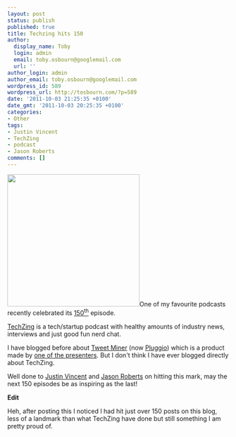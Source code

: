 ```yaml
---
layout: post
status: publish
published: true
title: Techzing hits 150
author:
  display_name: Toby
  login: admin
  email: toby.osbourn@googlemail.com
  url: ''
author_login: admin
author_email: toby.osbourn@googlemail.com
wordpress_id: 589
wordpress_url: http://tosbourn.com/?p=589
date: '2011-10-03 21:25:35 +0100'
date_gmt: '2011-10-03 20:25:35 +0100'
categories:
- Other
tags:
- Justin Vincent
- TechZing
- podcast
- Jason Roberts
comments: []
---
```

<p><a href="http://tosbourn.com/wp-content/uploads/2011/10/techzing-cover-300x300.png"><img class="alignright size-full wp-image-590" title="techzing-cover-300x300" src="http://tosbourn.com/wp-content/uploads/2011/10/techzing-cover-300x300.png" alt="" width="300" height="300" /></a>One of my favourite podcasts recently celebrated its <a href="http://techzinglive.com/page/839/150-tz-discussion-its-getting-a-little-meta-up-in-here" target="_blank">150<sup>th</sup></a> episode.</p>
<p><a href="http://techzinglive.com" target="_blank">TechZing</a> is a tech/startup podcast with healthy amounts of industry news, interviews and just good fun nerd chat.</p>
<p>I have blogged before about <a title="Tweet Miner, why I use it" href="http://tosbourn.com/2009/09/web-stuff/tweet-miner-why-i-use-it/" target="_blank">Tweet Miner</a> (now <a title="Tweetminer is now Pluggio" href="http://tosbourn.com/2010/04/tech-news/tweetminer-is-now-pluggio/" target="_blank">Pluggio</a>) which is a product made by <a title="@justinvincent" href="http://tosbourn.com/2009/09/follow-friday/justinvincent/" target="_blank">one of the presenters</a>. But I don't think I have ever blogged directly about TechZing.</p>
<p>Well done to <a href="https://plus.google.com/104095269804873388365/posts" target="_blank">Justin Vincent</a> and <a href="https://plus.google.com/116160612483689327039/posts" target="_blank">Jason Roberts</a> on hitting this mark, may the next 150 episodes be as inspiring as the last!</p>
<p><strong>Edit</strong></p>
<p>Heh, after posting this I noticed I had hit just over 150 posts on this blog, less of a landmark than what TechZing have done but still something I am pretty proud of.</p>
